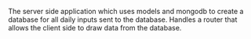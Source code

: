 The server side application which uses models and mongodb to create a database for all daily inputs sent to the database.
Handles a router that allows the client side to draw data from the database.
